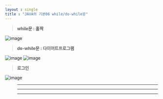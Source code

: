 ```yaml
---
layout : single
title : "JAVA의 기본06 while/do-while문"
---
```

>**while문 : 홀짝**

![image](https://user-images.githubusercontent.com/105334682/177894020-453a236f-be51-46aa-9306-987c4f2311cb.png)
>**do-while문 : 다이어트프로그램**

![image](https://user-images.githubusercontent.com/105334682/177896822-534d4b41-3d5f-43f9-8bda-a023669c909e.png)
![image](https://user-images.githubusercontent.com/105334682/177898013-1c9e1f35-d8e4-41cc-b27b-06d4a7f6d8a2.png)
>**로그인**

![image](https://user-images.githubusercontent.com/105334682/177902318-dee2e98a-d33d-4d92-a826-431c081fbd35.png)
>****


>****


>****
